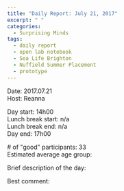 ```yaml
---
title: "Daily Report: July 21, 2017"
excerpt: " "
categories:
  - Surprising Minds
tags:
  - daily report
  - open lab notebook
  - Sea Life Brighton
  - Nuffield Summer Placement
  - prototype
---
```


Date: 2017.07.21  
Host: Reanna 

Day start: 14h00   
Lunch break start: n/a     
Lunch break end: n/a  
Day end: 17h00  

\# of "good" participants: 33  
Estimated average age group: 

Brief description of the day: 

Best comment:
